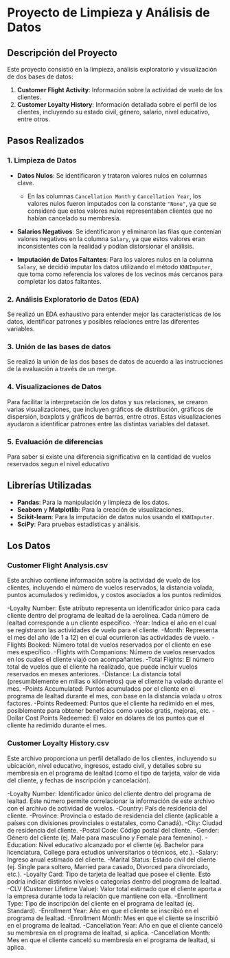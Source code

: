 # Proyecto de Limpieza y Análisis de Datos

## Descripción del Proyecto

Este proyecto consistió en la limpieza, análisis exploratorio y visualización de dos bases de datos: 

1. **Customer Flight Activity**: Información sobre la actividad de vuelo de los clientes.
2. **Customer Loyalty History**: Información detallada sobre el perfil de los clientes, incluyendo su estado civil, género, salario, nivel educativo, entre otros.

## Pasos Realizados

### 1. Limpieza de Datos

- **Datos Nulos**: Se identificaron y trataron valores nulos en columnas clave.
  - En las columnas `Cancellation Month` y `Cancellation Year`, los valores nulos fueron imputados con la constante `"None"`, ya que se consideró que estos valores nulos representaban clientes que no habían cancelado su membresía.
  
- **Salarios Negativos**: Se identificaron y eliminaron las filas que contenían valores negativos en la columna `Salary`, ya que estos valores eran inconsistentes con la realidad y podían distorsionar el análisis.
  
- **Imputación de Datos Faltantes**: Para los valores nulos en la columna `Salary`, se decidió imputar los datos utilizando el método `KNNImputer`, que toma como referencia los valores de los vecinos más cercanos para completar los datos faltantes.

### 2. Análisis Exploratorio de Datos (EDA)

Se realizó un EDA exhaustivo para entender mejor las características de los datos, identificar patrones y posibles relaciones entre las diferentes variables.

### 3. Unión de las bases de datos

Se realizó la unión de las dos bases de datos de acuerdo a las instrucciones de la evaluación a través de un merge. 

### 4. Visualizaciones de Datos

Para facilitar la interpretación de los datos y sus relaciones, se crearon varias visualizaciones, que incluyen gráficos de distribución, gráficos de dispersión, boxplots y gráficos de barras, entre otros. Estas visualizaciones ayudaron a identificar patrones entre las distintas variables del dataset.

### 5. Evaluación de diferencias

Para saber si existe una diferencia significativa en la cantidad de vuelos reservados segun el nivel educativo

## Librerías Utilizadas

- **Pandas**: Para la manipulación y limpieza de los datos.
- **Seaborn** y **Matplotlib**: Para la creación de visualizaciones.
- **Scikit-learn**: Para la imputación de datos nulos usando el `KNNImputer`.
- **SciPy**: Para pruebas estadísticas y análisis.

## Los Datos

### Customer Flight Analysis.csv

Este archivo contiene información sobre la actividad de vuelo de los clientes, incluyendo el número de
vuelos reservados, la distancia volada, puntos acumulados y redimidos, y costos asociados a los puntos
redimidos

-Loyalty Number: Este atributo representa un identificador único para cada cliente dentro del programa de lealtad de la aerolínea. Cada número de lealtad corresponde a un cliente específico.
-Year: Indica el año en el cual se registraron las actividades de vuelo para el cliente.
-Month: Representa el mes del año (de 1 a 12) en el cual ocurrieron las actividades de vuelo.
-Flights Booked: Número total de vuelos reservados por el cliente en ese mes específico.
-Flights with Companions: Número de vuelos reservados en los cuales el cliente viajó con
acompañantes.
-Total Flights: El número total de vuelos que el cliente ha realizado, que puede incluir vuelos
reservados en meses anteriores.
-Distance: La distancia total (presumiblemente en millas o kilómetros) que el cliente ha volado
durante el mes.
-Points Accumulated: Puntos acumulados por el cliente en el programa de lealtad durante el mes,
con base en la distancia volada u otros factores.
-Points Redeemed: Puntos que el cliente ha redimido en el mes, posiblemente para obtener
beneficios como vuelos gratis, mejoras, etc.
-Dollar Cost Points Redeemed: El valor en dólares de los puntos que el cliente ha redimido durante el mes.


### Customer Loyalty History.csv

Este archivo proporciona un perfil detallado de los clientes, incluyendo su ubicación, nivel educativo,
ingresos, estado civil, y detalles sobre su membresía en el programa de lealtad (como el tipo de tarjeta,
valor de vida del cliente, y fechas de inscripción y cancelación).

-Loyalty Number: Identificador único del cliente dentro del programa de lealtad. Este número permite
correlacionar la información de este archivo con el archivo de actividad de vuelos.
-Country: País de residencia del cliente.
-Province: Provincia o estado de residencia del cliente (aplicable a países con divisiones provinciales o estatales, como Canadá).
-City: Ciudad de residencia del cliente.
-Postal Code: Código postal del cliente.
-Gender: Género del cliente (ej. Male para masculino y Female para femenino).
-Education: Nivel educativo alcanzado por el cliente (ej. Bachelor para licenciatura, College para
estudios universitarios o técnicos, etc.).
-Salary: Ingreso anual estimado del cliente.
-Marital Status: Estado civil del cliente (ej. Single para soltero, Married para casado, Divorced para
divorciado, etc.).
-Loyalty Card: Tipo de tarjeta de lealtad que posee el cliente. Esto podría indicar distintos niveles o
categorías dentro del programa de lealtad.
-CLV (Customer Lifetime Value): Valor total estimado que el cliente aporta a la empresa durante
toda la relación que mantiene con ella.
-Enrollment Type: Tipo de inscripción del cliente en el programa de lealtad (ej. Standard).
-Enrollment Year: Año en que el cliente se inscribió en el programa de lealtad.
-Enrollment Month: Mes en que el cliente se inscribió en el programa de lealtad.
-Cancellation Year: Año en que el cliente canceló su membresía en el programa de lealtad, si aplica.
-Cancellation Month: Mes en que el cliente canceló su membresía en el programa de lealtad, si aplica.